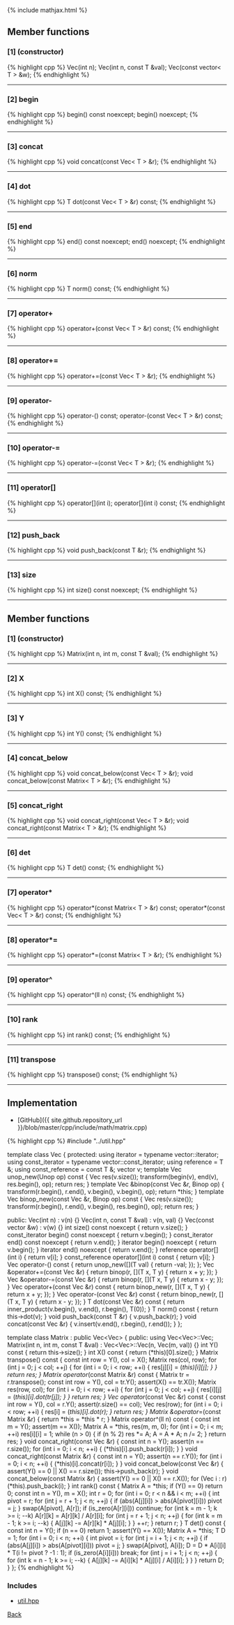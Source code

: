 {% include mathjax.html %}

## Member functions

### [1] (constructor)
{% highlight cpp %}
Vec(int n);
Vec(int n, const T &val);
Vec(const vector< T > &w);
{% endhighlight %}


---------------------------------------

### [2] begin
{% highlight cpp %}
begin() const noexcept;
begin() noexcept;
{% endhighlight %}


---------------------------------------

### [3] concat
{% highlight cpp %}
void concat(const Vec< T > &r);
{% endhighlight %}


---------------------------------------

### [4] dot
{% highlight cpp %}
T dot(const Vec< T > &r) const;
{% endhighlight %}


---------------------------------------

### [5] end
{% highlight cpp %}
end() const noexcept;
end() noexcept;
{% endhighlight %}


---------------------------------------

### [6] norm
{% highlight cpp %}
T norm() const;
{% endhighlight %}


---------------------------------------

### [7] operator+
{% highlight cpp %}
operator+(const Vec< T > &r) const;
{% endhighlight %}


---------------------------------------

### [8] operator+=
{% highlight cpp %}
operator+=(const Vec< T > &r);
{% endhighlight %}


---------------------------------------

### [9] operator-
{% highlight cpp %}
operator-() const;
operator-(const Vec< T > &r) const;
{% endhighlight %}


---------------------------------------

### [10] operator-=
{% highlight cpp %}
operator-=(const Vec< T > &r);
{% endhighlight %}


---------------------------------------

### [11] operator[]
{% highlight cpp %}
operator[](int i);
operator[](int i) const;
{% endhighlight %}


---------------------------------------

### [12] push_back
{% highlight cpp %}
void push_back(const T &r);
{% endhighlight %}


---------------------------------------

### [13] size
{% highlight cpp %}
int size() const noexcept;
{% endhighlight %}


---------------------------------------

## Member functions

### [1] (constructor)
{% highlight cpp %}
Matrix(int n, int m, const T &val);
{% endhighlight %}


---------------------------------------

### [2] X
{% highlight cpp %}
int X() const;
{% endhighlight %}


---------------------------------------

### [3] Y
{% highlight cpp %}
int Y() const;
{% endhighlight %}


---------------------------------------

### [4] concat_below
{% highlight cpp %}
void concat_below(const Vec< T > &r);
void concat_below(const Matrix< T > &r);
{% endhighlight %}


---------------------------------------

### [5] concat_right
{% highlight cpp %}
void concat_right(const Vec< T > &r);
void concat_right(const Matrix< T > &r);
{% endhighlight %}


---------------------------------------

### [6] det
{% highlight cpp %}
T det() const;
{% endhighlight %}


---------------------------------------

### [7] operator*
{% highlight cpp %}
operator*(const Matrix< T > &r) const;
operator*(const Vec< T > &r) const;
{% endhighlight %}


---------------------------------------

### [8] operator*=
{% highlight cpp %}
operator*=(const Matrix< T > &r);
{% endhighlight %}


---------------------------------------

### [9] operator^
{% highlight cpp %}
operator^(ll n) const;
{% endhighlight %}


---------------------------------------

### [10] rank
{% highlight cpp %}
int rank() const;
{% endhighlight %}


---------------------------------------

### [11] transpose
{% highlight cpp %}
transpose() const;
{% endhighlight %}


---------------------------------------

## Implementation

- [GitHub]({{ site.github.repository_url }}/blob/master/cpp/include/math/matrix.cpp)

{% highlight cpp %}
#include "../util.hpp"

template <typename T> class Vec {
protected:
  using iterator = typename vector<T>::iterator;
  using const_iterator = typename vector<T>::const_iterator;
  using reference = T &;
  using const_reference = const T &;
  vector<T> v;
  template <typename Unop> Vec<T> unop_new(Unop op) const {
    Vec<T> res(v.size());
    transform(begin(v), end(v), res.begin(), op);
    return res;
  }
  template <typename Binop> Vec<T> &binop(const Vec<T> &r, Binop op) {
    transform(r.begin(), r.end(), v.begin(), v.begin(), op);
    return *this;
  }
  template <typename Binop> Vec<T> binop_new(const Vec<T> &r, Binop op) const {
    Vec<T> res(v.size());
    transform(r.begin(), r.end(), v.begin(), res.begin(), op);
    return res;
  }

public:
  Vec(int n) : v(n) {}
  Vec(int n, const T &val) : v(n, val) {}
  Vec(const vector<T> &w) : v(w) {}
  int size() const noexcept { return v.size(); }
  const_iterator begin() const noexcept { return v.begin(); }
  const_iterator end() const noexcept { return v.end(); }
  iterator begin() noexcept { return v.begin(); }
  iterator end() noexcept { return v.end(); }
  reference operator[](int i) { return v[i]; }
  const_reference operator[](int i) const { return v[i]; }
  Vec<T> operator-() const {
    return unop_new([](T val) { return -val; });
  };
  Vec<T> &operator+=(const Vec<T> &r) {
    return binop(r, [](T x, T y) { return x + y; });
  }
  Vec<T> &operator-=(const Vec<T> &r) {
    return binop(r, [](T x, T y) { return x - y; });
  }
  Vec<T> operator+(const Vec<T> &r) const {
    return binop_new(r, [](T x, T y) { return x + y; });
  }
  Vec<T> operator-(const Vec<T> &r) const {
    return binop_new(r, [](T x, T y) { return x - y; });
  }
  T dot(const Vec<T> &r) const {
    return inner_product(v.begin(), v.end(), r.begin(), T(0));
  }
  T norm() const { return this->dot(v); }
  void push_back(const T &r) { v.push_back(r); }
  void concat(const Vec<T> &r) { v.insert(v.end(), r.begin(), r.end()); }
};

template <typename T> class Matrix : public Vec<Vec<T>> {
public:
  using Vec<Vec<T>>::Vec;
  Matrix(int n, int m, const T &val) : Vec<Vec<T>>::Vec(n, Vec<T>(m, val)) {}
  int Y() const { return this->size(); }
  int X() const { return (*this)[0].size(); }
  Matrix<T> transpose() const {
    const int row = Y(), col = X();
    Matrix res(col, row);
    for (int j = 0; j < col; ++j) {
      for (int i = 0; i < row; ++i) {
        res[j][i] = (*this)[i][j];
      }
    }
    return res;
  }
  Matrix<T> operator*(const Matrix<T> &r) const {
    Matrix<T> tr = r.transpose();
    const int row = Y(), col = tr.Y();
    assert(X() == tr.X());
    Matrix<T> res(row, col);
    for (int i = 0; i < row; ++i) {
      for (int j = 0; j < col; ++j) {
        res[i][j] = (*this)[i].dot(tr[j]);
      }
    }
    return res;
  }
  Vec<T> operator*(const Vec<T> &r) const {
    const int row = Y(), col = r.Y();
    assert(r.size() == col);
    Vec<T> res(row);
    for (int i = 0; i < row; ++i) {
      res[i] = (*this)[i].dot(r);
    }
    return res;
  }
  Matrix<T> &operator*=(const Matrix<T> &r) { return *this = *this * r; }
  Matrix<T> operator^(ll n) const {
    const int m = Y();
    assert(m == X());
    Matrix<T> A = *this, res(m, m, 0);
    for (int i = 0; i < m; ++i)
      res[i][i] = 1;
    while (n > 0) {
      if (n % 2)
        res *= A;
      A = A * A;
      n /= 2;
    }
    return res;
  }
  void concat_right(const Vec<T> &r) {
    const int n = Y();
    assert(n == r.size());
    for (int i = 0; i < n; ++i) {
      (*this)[i].push_back(r[i]);
    }
  }
  void concat_right(const Matrix<T> &r) {
    const int n = Y();
    assert(n == r.Y());
    for (int i = 0; i < n; ++i) {
      (*this)[i].concat(r[i]);
    }
  }
  void concat_below(const Vec<T> &r) {
    assert(Y() == 0 || X() == r.size());
    this->push_back(r);
  }
  void concat_below(const Matrix<T> &r) {
    assert(Y() == 0 || X() == r.X());
    for (Vec<T> i : r)
      (*this).push_back(i);
  }
  int rank() const {
    Matrix<T> A = *this;
    if (Y() == 0)
      return 0;
    const int n = Y(), m = X();
    int r = 0;
    for (int i = 0; r < n && i < m; ++i) {
      int pivot = r;
      for (int j = r + 1; j < n; ++j) {
        if (abs(A[j][i]) > abs(A[pivot][i]))
          pivot = j;
      }
      swap(A[pivot], A[r]);
      if (is_zero(A[r][i]))
        continue;
      for (int k = m - 1; k >= i; --k)
        A[r][k] = A[r][k] / A[r][i];
      for (int j = r + 1; j < n; ++j) {
        for (int k = m - 1; k >= i; --k) {
          A[j][k] -= A[r][k] * A[j][i];
        }
      }
      ++r;
    }
    return r;
  }
  T det() const {
    const int n = Y();
    if (n == 0)
      return 1;
    assert(Y() == X());
    Matrix<T> A = *this;
    T D = 1;
    for (int i = 0; i < n; ++i) {
      int pivot = i;
      for (int j = i + 1; j < n; ++j) {
        if (abs(A[j][i]) > abs(A[pivot][i]))
          pivot = j;
      }
      swap(A[pivot], A[i]);
      D = D * A[i][i] * T(i != pivot ? -1 : 1);
      if (is_zero(A[i][i]))
        break;
      for (int j = i + 1; j < n; ++j) {
        for (int k = n - 1; k >= i; --k) {
          A[j][k] -= A[i][k] * A[j][i] / A[i][i];
        }
      }
    }
    return D;
  }
};
{% endhighlight %}

### Includes

- [util.hpp](../util)

[Back](../..)
